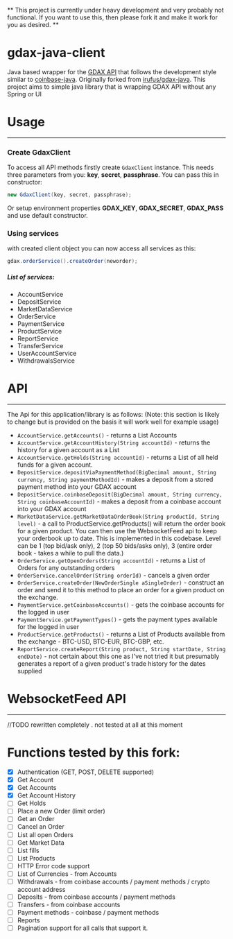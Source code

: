 ** This project is currently under heavy development and very probably not functional. 
If you want to use this, then please fork it and make it work for you as desired. **

# gdax-java-client

Java based wrapper for the [GDAX API](https://docs.gdax.com/#introduction) that follows the development style similar to [coinbase-java](https://github.com/coinbase/coinbase-java). Originally forked from [irufus/gdax-java](https://github.com/irufus/gdax-java). 
This project aims to simple java library that is wrapping GDAX API without any Spring or UI
    
# Usage
--------

### Create GdaxClient
To access all API methods firstly create `GdaxClient` instance. This needs three parameters from you: 
**key**, **secret**, **passphrase**. You can pass this in constructor:

```java
new GdaxClient(key, secret, passphrase);
```

Or setup environment properties **GDAX_KEY**, **GDAX_SECRET**, **GDAX_PASS** and use default constructor.

### Using services
with created client object you can now access all services as this:

```java
gdax.orderService().createOrder(neworder);
```
##### List of services:
-  AccountService
-  DepositService
-  MarketDataService
-  OrderService
-  PaymentService
-  ProductService
-  ReportService
-  TransferService
-  UserAccountService
-  WithdrawalsService

# API
--------

The Api for this application/library is as follows:
(Note: this section is likely to change but is provided on the basis it will work well for example usage)

- `AccountService.getAccounts()` - returns a List Accounts
- `AccountService.getAccountHistory(String accountId)` - returns the history for a given account as a List
- `AccountService.getHolds(String accountId)` - returns a List of all held funds for a given account.
- `DepositService.depositViaPaymentMethod(BigDecimal amount, String currency, String paymentMethodId)` - makes a deposit from a stored payment method into your GDAX account
- `DepositService.coinbaseDeposit(BigDecimal amount, String currency, String coinbaseAccountId)` - makes a deposit from a coinbase account into your GDAX account
- `MarketDataService.getMarketDataOrderBook(String productId, String level)` - a call to ProductService.getProducts() will return the order book for a given product. You can then use the WebsocketFeed api to keep your orderbook up to date. This is implemented in this codebase. Level can be 1 (top bid/ask only), 2 (top 50 bids/asks only), 3 (entire order book - takes a while to pull the data.)
- `OrderService.getOpenOrders(String accountId)` - returns a List of Orders for any outstanding orders
- `OrderService.cancelOrder(String orderId)` - cancels a given order
- `OrderService.createOrder(NewOrderSingle aSingleOrder)` - construct an order and send it to this method to place an order for a given product on the exchange.
- `PaymentService.getCoinbaseAccounts()` - gets the coinbase accounts for the logged in user
- `PaymentService.getPaymentTypes()` - gets the payment types available for the logged in user
- `ProductService.getProducts()` - returns a List of Products available from the exchange - BTC-USD, BTC-EUR, BTC-GBP, etc.
- `ReportService.createReport(String product, String startDate, String endDate)` - not certain about this one as I've not tried it but presumably generates a report of a given product's trade history for the dates supplied


# WebsocketFeed API 
---------------------
//TODO rewritten completely . not tested at all at this moment
 
# Functions tested by this fork:
- [x] Authentication (GET, POST, DELETE supported)
- [x] Get Account
- [x] Get Accounts
- [x] Get Account History
- [ ] Get Holds
- [ ] Place a new Order (limit order)
- [ ] Get an Order
- [ ] Cancel an Order
- [ ] List all open Orders
- [ ] Get Market Data
- [ ] List fills
- [ ] List Products
- [ ] HTTP Error code support
- [ ] List of Currencies - from Accounts
- [ ] Withdrawals - from coinbase accounts / payment methods / crypto account address
- [ ] Deposits - from coinbase accounts / payment methods
- [ ] Transfers - from coinbase accounts
- [ ] Payment methods - coinbase / payment methods
- [ ] Reports
- [ ] Pagination support for all calls that support it.
